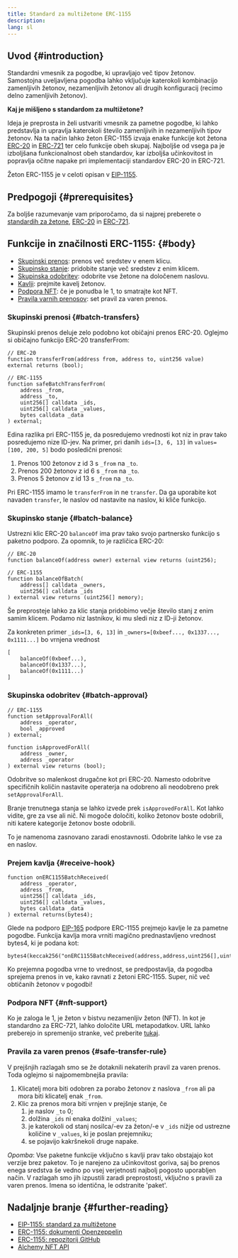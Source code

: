 ```yaml
---
title: Standard za multižetone ERC-1155
description:
lang: sl
---
```


## Uvod {#introduction}

Standardni vmesnik za pogodbe, ki upravljajo več tipov žetonov. Samostojna uveljavljena pogodba lahko vključuje katerokoli kombinacijo zamenljivih žetonov, nezamenljivih žetonov ali drugih konfiguracij (recimo delno zamenljivih žetonov).

**Kaj je mišljeno s standardom za multižetone?**

Ideja je preprosta in želi ustvariti vmesnik za pametne pogodbe, ki lahko predstavlja in upravlja katerokoli število zamenljivih in nezamenljivih tipov žetonov. Na ta način lahko žeton ERC-1155 izvaja enake funkcije kot žetona [ERC-20](/developers/docs/standards/tokens/erc-20/) in [ERC-721](/developers/docs/standards/tokens/erc-721/) ter celo funkcije obeh skupaj. Najboljše od vsega pa je izboljšana funkcionalnost obeh standardov, kar izboljša učinkovitost in popravlja očitne napake pri implementaciji standardov ERC-20 in ERC-721.

Žeton ERC-1155 je v celoti opisan v [EIP-1155](https://eips.nexus.org/EIPS/eip-1155).

## Predpogoji {#prerequisites}

Za boljše razumevanje vam priporočamo, da si najprej preberete o [standardih za žetone](/developers/docs/standards/tokens/), [ERC-20](/developers/docs/standards/tokens/erc-20/) in [ERC-721](/developers/docs/standards/tokens/erc-721/).

## Funkcije in značilnosti ERC-1155: {#body}

- [Skupinski prenos](#batch_transfers): prenos več sredstev v enem klicu.
- [Skupinsko stanje](#batch_balance): pridobite stanje več sredstev z enim klicem.
- [Skupinska odobritev](#batch_approval): odobrite vse žetone na določenem naslovu.
- [Kavlji](#recieve_hook): prejmite kavelj žetonov.
- [Podpora NFT](#nft_support): če je ponudba le 1, to smatrajte kot NFT.
- [Pravila varnih prenosov](#safe_transfer_rule): set pravil za varen prenos.

### Skupinski prenosi {#batch-transfers}

Skupinski prenos deluje zelo podobno kot običajni prenos ERC-20. Oglejmo si običajno funkcijo ERC-20 transferFrom:

```solidity
// ERC-20
function transferFrom(address from, address to, uint256 value) external returns (bool);

// ERC-1155
function safeBatchTransferFrom(
    address _from,
    address _to,
    uint256[] calldata _ids,
    uint256[] calldata _values,
    bytes calldata _data
) external;
```

Edina razlika pri ERC-1155 je, da posredujemo vrednosti kot niz in prav tako posredujemo nize ID-jev. Na primer, pri danih `ids=[3, 6, 13]` in `values=[100, 200, 5]` bodo posledični prenosi:

1. Prenos 100 žetonov z id 3 s `_from` na `_to`.
2. Prenos 200 žetonov z id 6 s `_from` na `_to`.
3. Prenos 5 žetonov z id 13 s `_from` na `_to`.

Pri ERC-1155 imamo le `transferFrom` in ne `transfer`. Da ga uporabite kot navaden `transfer`, le naslov od nastavite na naslov, ki kliče funkcijo.

### Skupinsko stanje {#batch-balance}

Ustrezni klic ERC-20 `balanceOf` ima prav tako svojo partnersko funkcijo s paketno podporo. Za opomnik, to je različica ERC-20:

```solidity
// ERC-20
function balanceOf(address owner) external view returns (uint256);

// ERC-1155
function balanceOfBatch(
    address[] calldata _owners,
    uint256[] calldata _ids
) external view returns (uint256[] memory);
```

Še preprosteje lahko za klic stanja pridobimo večje število stanj z enim samim klicem. Podamo niz lastnikov, ki mu sledi niz z ID-ji žetonov.

Za konkreten primer `_ids=[3, 6, 13]` in `_owners=[0xbeef..., 0x1337..., 0x1111...]` bo vrnjena vrednost

```solidity
[
    balanceOf(0xbeef...),
    balanceOf(0x1337...),
    balanceOf(0x1111...)
]
```

### Skupinska odobritev {#batch-approval}

```solidity
// ERC-1155
function setApprovalForAll(
    address _operator,
    bool _approved
) external;

function isApprovedForAll(
    address _owner,
    address _operator
) external view returns (bool);
```

Odobritve so malenkost drugačne kot pri ERC-20. Namesto odobritve specifičnih količin nastavite operaterja na odobreno ali neodobreno prek `setApprovalForAll`.

Branje trenutnega stanja se lahko izvede prek `isApprovedForAll`. Kot lahko vidite, gre za vse ali nič. Ni mogoče določiti, koliko žetonov boste odobrili, niti katere kategorije žetonov boste odobrili.

To je namenoma zasnovano zaradi enostavnosti. Odobrite lahko le vse za en naslov.

### Prejem kavlja {#receive-hook}

```solidity
function onERC1155BatchReceived(
    address _operator,
    address _from,
    uint256[] calldata _ids,
    uint256[] calldata _values,
    bytes calldata _data
) external returns(bytes4);
```

Glede na podporo [EIP-165](https://eips.nexus.org/EIPS/eip-165) podpore ERC-1155 prejmejo kavlje le za pametne pogodbe. Funkcija kavlja mora vrniti magično prednastavljeno vrednost bytes4, ki je podana kot:

```solidity
bytes4(keccak256("onERC1155BatchReceived(address,address,uint256[],uint256[],bytes)"))
```

Ko prejemna pogodba vrne to vrednost, se predpostavlja, da pogodba sprejema prenos in ve, kako ravnati z žetoni ERC-1155. Super, nič več obtičanih žetonov v pogodbi!

### Podpora NFT {#nft-support}

Ko je zaloga le 1, je žeton v bistvu nezamenljiv žeton (NFT). In kot je standardno za ERC-721, lahko določite URL metapodatkov. URL lahko preberejo in spremenijo stranke, več preberite [tukaj](https://eips.nexus.org/EIPS/eip-1155#metadata).

### Pravila za varen prenos {#safe-transfer-rule}

V prejšnjih razlagah smo se že dotaknili nekaterih pravil za varen prenos. Toda oglejmo si najpomembnejša pravila:

1. Klicatelj mora biti odobren za porabo žetonov z naslova `_from` ali pa mora biti klicatelj enak `_from`.
2. Klic za prenos mora biti vrnjen v prejšnje stanje, če
   1. je naslov `_to` 0;
   2. dolžina `_ids` ni enaka dolžini `_values`;
   3. je katerokoli od stanj nosilca/-ev za žeton/-e v `_ids` nižje od ustrezne količine v `_values`, ki je poslan prejemniku;
   4. se pojavijo kakršnekoli druge napake.

_Opomba_: Vse paketne funkcije vključno s kavlji prav tako obstajajo kot verzije brez paketov. To je narejeno za učinkovitost goriva, saj bo prenos enega sredstva še vedno po vsej verjetnosti najbolj pogosto uporabljen način. V razlagah smo jih izpustili zaradi preprostosti, vključno s pravili za varen prenos. Imena so identična, le odstranite 'paket'.

## Nadaljnje branje {#further-reading}

- [EIP-1155: standard za multižetone](https://eips.nexus.org/EIPS/eip-1155)
- [ERC-1155: dokumenti Openzeppelin](https://docs.openzeppelin.com/contracts/3.x/erc1155)
- [ERC-1155: repozitorij GitHub](https://github.com/enjin/erc-1155)
- [Alchemy NFT API](https://docs.alchemy.com/alchemy/enhanced-apis/nft-api)

